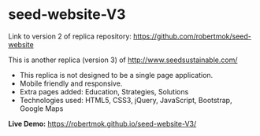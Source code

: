# seed-website-V3

Link to version 2 of replica repository: https://github.com/robertmok/seed-website

This is another replica (version 3) of http://www.seedsustainable.com/

- This replica is not designed to be a single page application.
- Mobile friendly and responsive.
- Extra pages added: Education, Strategies, Solutions 
- Technologies used: HTML5, CSS3, jQuery, JavaScript, Bootstrap, Google Maps

**Live Demo:** https://robertmok.github.io/seed-website-V3/
